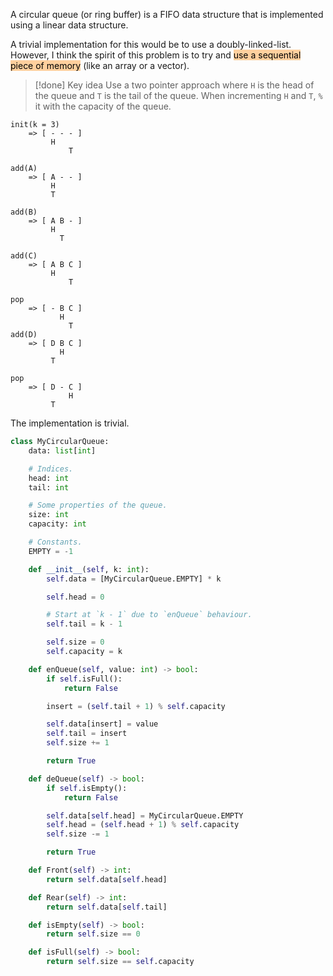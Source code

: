 A circular queue (or ring buffer) is a FIFO data structure that is implemented using a linear data structure.

A trivial implementation for this would be to use a doubly-linked-list. However, I think the spirit of this problem is to try and <mark style="background: #FFB86CA6;">use a sequential piece of memory</mark> (like an array or a vector).

>[!done] Key idea
>Use a two pointer approach where `H` is the head of the queue and `T` is the tail of the queue. When incrementing `H` and `T`, `%` it with the capacity of the queue.

```
init(k = 3)
    => [ - - - ]
         H
             T

add(A)
    => [ A - - ]
         H
         T

add(B)
    => [ A B - ]
         H
           T

add(C)
    => [ A B C ]
         H
             T

pop
    => [ - B C ]
           H
             T
add(D)
    => [ D B C ]
           H
         T

pop
    => [ D - C ]
             H
         T
```

The implementation is trivial.

```python
class MyCircularQueue:
    data: list[int]

    # Indices.
    head: int
    tail: int

    # Some properties of the queue.
    size: int
    capacity: int

    # Constants.
    EMPTY = -1

    def __init__(self, k: int):
        self.data = [MyCircularQueue.EMPTY] * k

        self.head = 0

        # Start at `k - 1` due to `enQueue` behaviour.
        self.tail = k - 1

        self.size = 0
        self.capacity = k

    def enQueue(self, value: int) -> bool:
        if self.isFull():
            return False

        insert = (self.tail + 1) % self.capacity

        self.data[insert] = value
        self.tail = insert
        self.size += 1

        return True

    def deQueue(self) -> bool:
        if self.isEmpty():
            return False

        self.data[self.head] = MyCircularQueue.EMPTY
        self.head = (self.head + 1) % self.capacity
        self.size -= 1

        return True

    def Front(self) -> int:
        return self.data[self.head]

    def Rear(self) -> int:
        return self.data[self.tail]

    def isEmpty(self) -> bool:
        return self.size == 0

    def isFull(self) -> bool:
        return self.size == self.capacity
```